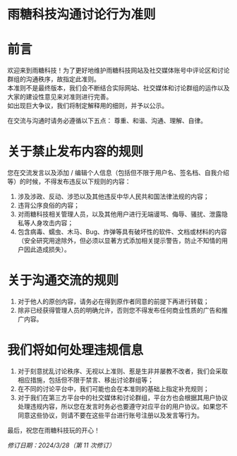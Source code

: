 # 雨糖科技沟通讨论行为准则
# 前言
欢迎来到雨糖科技！为了更好地维护雨糖科技网站及社交媒体账号中评论区和讨论群组的沟通秩序，故指定此准则。<br>
本准则不是最终版本，我们会不断结合实际网站、社交媒体和讨论群组的运作以及大家的建设性意见来对准则进行完善。<br>
如出现巨大争议，我们将制定解释用的细则，并予以公示。<br>

在交流与沟通时请务必遵循以下五点： 尊重、和谐、沟通、理解、自律。

# 关于禁止发布内容的规则
您在交流发言以及添加 / 编辑个人信息（包括但不限于用户名、签名档、自我介绍等）的时候，不得发布违反以下规则的内容：

1. 涉及涉政、反动、涉恐以及其他违反中华人民共和国法律法规的内容；
2. 违背公序良俗的内容；
3. 对雨糖科技相关管理人员，以及其他用户进行无端谩骂、侮辱、骚扰、泄露隐私等人身攻击内容；
4. 包含病毒、蠕虫、木马、Bug、炸弹等具有破坏性的软件、文档或材料的内容（安全研究用途除外，但必须以显著方式添加相关提示警告，防止不知情的用户因此造成损失）。

# 关于沟通交流的规则
1. 对于他人的原创内容，请务必在得到原作者同意的前提下再进行转载；
2. 除非已经获得管理人员的明确允许，否则您不得发布任何商业性质的广告和推广内容。

# 我们将如何处理违规信息
1. 对于刻意扰乱讨论秩序、无视以上准则、惹是生非并屡教不改者，我们会采取相应措施，包括但不限于禁言、移出讨论群组等；
2. 在不同的讨论平台中，我们可能也会在本准则的基础上指定补充规则；
3. 对于我们在第三方平台中的社交媒体和讨论群组，平台方也会根据其用户协议处理违规内容，所以您在发言时务必也要遵守对应平台的用户协议。如果您不同意这些协议，则请不要在这些平台进行账号注册以及发言等行为。

最后，祝您在雨糖科技玩的开心！

*修订日期：2024/3/28（第 11 次修订）*
